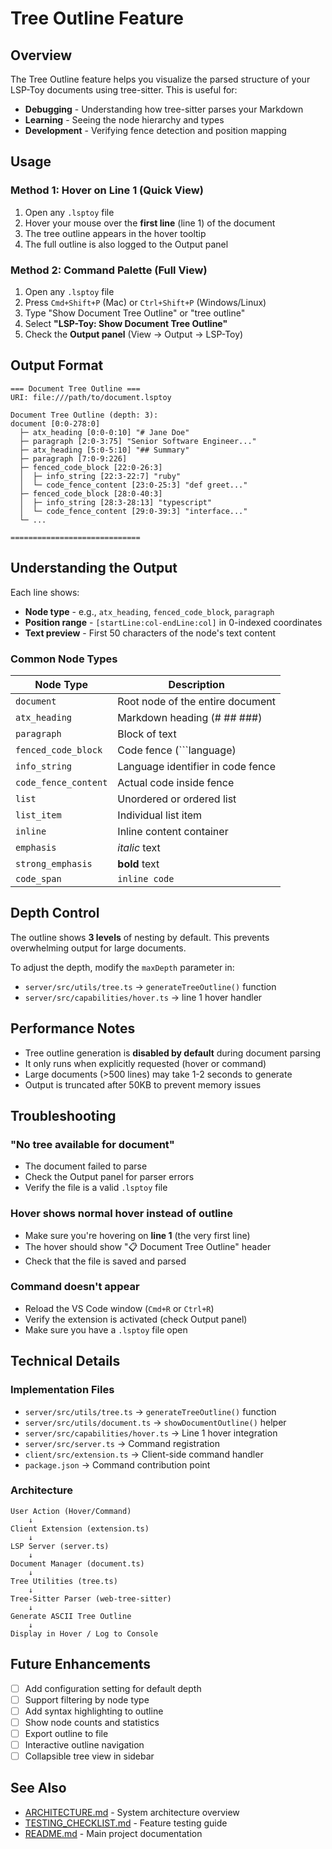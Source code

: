 # Tree Outline Feature

## Overview

The Tree Outline feature helps you visualize the parsed structure of your LSP-Toy documents using tree-sitter. This is useful for:

- **Debugging** - Understanding how tree-sitter parses your Markdown
- **Learning** - Seeing the node hierarchy and types
- **Development** - Verifying fence detection and position mapping

## Usage

### Method 1: Hover on Line 1 (Quick View)

1. Open any `.lsptoy` file
2. Hover your mouse over the **first line** (line 1) of the document
3. The tree outline appears in the hover tooltip
4. The full outline is also logged to the Output panel

### Method 2: Command Palette (Full View)

1. Open any `.lsptoy` file
2. Press `Cmd+Shift+P` (Mac) or `Ctrl+Shift+P` (Windows/Linux)
3. Type "Show Document Tree Outline" or "tree outline"
4. Select **"LSP-Toy: Show Document Tree Outline"**
5. Check the **Output panel** (View → Output → LSP-Toy)

## Output Format

```
=== Document Tree Outline ===
URI: file:///path/to/document.lsptoy

Document Tree Outline (depth: 3):
document [0:0-278:0]
  ├─ atx_heading [0:0-0:10] "# Jane Doe"
  ├─ paragraph [2:0-3:75] "Senior Software Engineer..."
  ├─ atx_heading [5:0-5:10] "## Summary"
  ├─ paragraph [7:0-9:226]
  ├─ fenced_code_block [22:0-26:3]
  │  ├─ info_string [22:3-22:7] "ruby"
  │  └─ code_fence_content [23:0-25:3] "def greet..."
  ├─ fenced_code_block [28:0-40:3]
  │  ├─ info_string [28:3-28:13] "typescript"
  │  └─ code_fence_content [29:0-39:3] "interface..."
  └─ ...

=============================
```

## Understanding the Output

Each line shows:
- **Node type** - e.g., `atx_heading`, `fenced_code_block`, `paragraph`
- **Position range** - `[startLine:col-endLine:col]` in 0-indexed coordinates
- **Text preview** - First 50 characters of the node's text content

### Common Node Types

| Node Type | Description |
|-----------|-------------|
| `document` | Root node of the entire document |
| `atx_heading` | Markdown heading (# ## ###) |
| `paragraph` | Block of text |
| `fenced_code_block` | Code fence (```language) |
| `info_string` | Language identifier in code fence |
| `code_fence_content` | Actual code inside fence |
| `list` | Unordered or ordered list |
| `list_item` | Individual list item |
| `inline` | Inline content container |
| `emphasis` | *italic* text |
| `strong_emphasis` | **bold** text |
| `code_span` | `inline code` |

## Depth Control

The outline shows **3 levels** of nesting by default. This prevents overwhelming output for large documents.

To adjust the depth, modify the `maxDepth` parameter in:
- `server/src/utils/tree.ts` → `generateTreeOutline()` function
- `server/src/capabilities/hover.ts` → line 1 hover handler

## Performance Notes

- Tree outline generation is **disabled by default** during document parsing
- It only runs when explicitly requested (hover or command)
- Large documents (>500 lines) may take 1-2 seconds to generate
- Output is truncated after 50KB to prevent memory issues

## Troubleshooting

### "No tree available for document"
- The document failed to parse
- Check the Output panel for parser errors
- Verify the file is a valid `.lsptoy` file

### Hover shows normal hover instead of outline
- Make sure you're hovering on **line 1** (the very first line)
- The hover should show "📋 Document Tree Outline" header
- Check that the file is saved and parsed

### Command doesn't appear
- Reload the VS Code window (`Cmd+R` or `Ctrl+R`)
- Verify the extension is activated (check Output panel)
- Make sure you have a `.lsptoy` file open

## Technical Details

### Implementation Files

- `server/src/utils/tree.ts` → `generateTreeOutline()` function
- `server/src/utils/document.ts` → `showDocumentOutline()` helper
- `server/src/capabilities/hover.ts` → Line 1 hover integration
- `server/src/server.ts` → Command registration
- `client/src/extension.ts` → Client-side command handler
- `package.json` → Command contribution point

### Architecture

```
User Action (Hover/Command)
    ↓
Client Extension (extension.ts)
    ↓
LSP Server (server.ts)
    ↓
Document Manager (document.ts)
    ↓
Tree Utilities (tree.ts)
    ↓
Tree-Sitter Parser (web-tree-sitter)
    ↓
Generate ASCII Tree Outline
    ↓
Display in Hover / Log to Console
```

## Future Enhancements

- [ ] Add configuration setting for default depth
- [ ] Support filtering by node type
- [ ] Add syntax highlighting to outline
- [ ] Show node counts and statistics
- [ ] Export outline to file
- [ ] Interactive outline navigation
- [ ] Collapsible tree view in sidebar

## See Also

- [ARCHITECTURE.md](./ARCHITECTURE.md) - System architecture overview
- [TESTING_CHECKLIST.md](./TESTING_CHECKLIST.md) - Feature testing guide
- [README.md](./README.md) - Main project documentation
